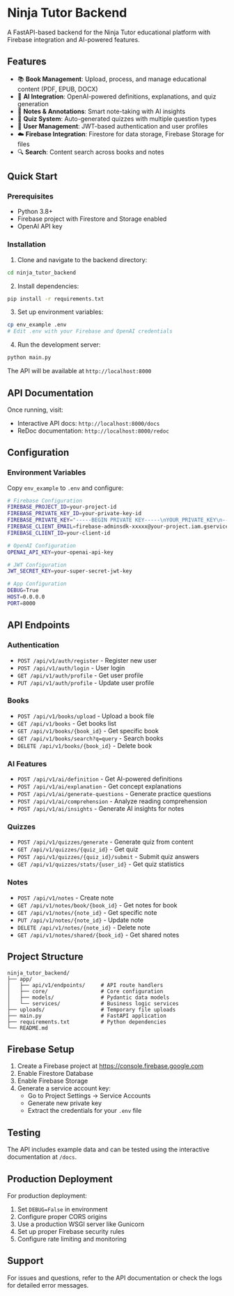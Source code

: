 # Ninja Tutor Backend

A FastAPI-based backend for the Ninja Tutor educational platform with Firebase integration and AI-powered features.

## Features

- 📚 **Book Management**: Upload, process, and manage educational content (PDF, EPUB, DOCX)
- 🤖 **AI Integration**: OpenAI-powered definitions, explanations, and quiz generation
- 📝 **Notes & Annotations**: Smart note-taking with AI insights
- 🧪 **Quiz System**: Auto-generated quizzes with multiple question types
- 👤 **User Management**: JWT-based authentication and user profiles
- ☁️ **Firebase Integration**: Firestore for data storage, Firebase Storage for files
- 🔍 **Search**: Content search across books and notes

## Quick Start

### Prerequisites

- Python 3.8+
- Firebase project with Firestore and Storage enabled
- OpenAI API key

### Installation

1. Clone and navigate to the backend directory:
```bash
cd ninja_tutor_backend
```

2. Install dependencies:
```bash
pip install -r requirements.txt
```

3. Set up environment variables:
```bash
cp env_example .env
# Edit .env with your Firebase and OpenAI credentials
```

4. Run the development server:
```bash
python main.py
```

The API will be available at `http://localhost:8000`

## API Documentation

Once running, visit:
- Interactive API docs: `http://localhost:8000/docs`
- ReDoc documentation: `http://localhost:8000/redoc`

## Configuration

### Environment Variables

Copy `env_example` to `.env` and configure:

```bash
# Firebase Configuration
FIREBASE_PROJECT_ID=your-project-id
FIREBASE_PRIVATE_KEY_ID=your-private-key-id
FIREBASE_PRIVATE_KEY="-----BEGIN PRIVATE KEY-----\nYOUR_PRIVATE_KEY\n-----END PRIVATE KEY-----\n"
FIREBASE_CLIENT_EMAIL=firebase-adminsdk-xxxxx@your-project.iam.gserviceaccount.com
FIREBASE_CLIENT_ID=your-client-id

# OpenAI Configuration
OPENAI_API_KEY=your-openai-api-key

# JWT Configuration
JWT_SECRET_KEY=your-super-secret-jwt-key

# App Configuration
DEBUG=True
HOST=0.0.0.0
PORT=8000
```

## API Endpoints

### Authentication
- `POST /api/v1/auth/register` - Register new user
- `POST /api/v1/auth/login` - User login
- `GET /api/v1/auth/profile` - Get user profile
- `PUT /api/v1/auth/profile` - Update user profile

### Books
- `POST /api/v1/books/upload` - Upload a book file
- `GET /api/v1/books` - Get books list
- `GET /api/v1/books/{book_id}` - Get specific book
- `GET /api/v1/books/search?q=query` - Search books
- `DELETE /api/v1/books/{book_id}` - Delete book

### AI Features
- `POST /api/v1/ai/definition` - Get AI-powered definitions
- `POST /api/v1/ai/explanation` - Get concept explanations
- `POST /api/v1/ai/generate-questions` - Generate practice questions
- `POST /api/v1/ai/comprehension` - Analyze reading comprehension
- `POST /api/v1/ai/insights` - Generate AI insights for notes

### Quizzes
- `POST /api/v1/quizzes/generate` - Generate quiz from content
- `GET /api/v1/quizzes/{quiz_id}` - Get quiz
- `POST /api/v1/quizzes/{quiz_id}/submit` - Submit quiz answers
- `GET /api/v1/quizzes/stats/{user_id}` - Get quiz statistics

### Notes
- `POST /api/v1/notes` - Create note
- `GET /api/v1/notes/book/{book_id}` - Get notes for book
- `GET /api/v1/notes/{note_id}` - Get specific note
- `PUT /api/v1/notes/{note_id}` - Update note
- `DELETE /api/v1/notes/{note_id}` - Delete note
- `GET /api/v1/notes/shared/{book_id}` - Get shared notes

## Project Structure

```
ninja_tutor_backend/
├── app/
│   ├── api/v1/endpoints/     # API route handlers
│   ├── core/                 # Core configuration
│   ├── models/               # Pydantic data models
│   └── services/             # Business logic services
├── uploads/                  # Temporary file uploads
├── main.py                   # FastAPI application
├── requirements.txt          # Python dependencies
└── README.md
```

## Firebase Setup

1. Create a Firebase project at https://console.firebase.google.com
2. Enable Firestore Database
3. Enable Firebase Storage
4. Generate a service account key:
   - Go to Project Settings → Service Accounts
   - Generate new private key
   - Extract the credentials for your `.env` file

## Testing

The API includes example data and can be tested using the interactive documentation at `/docs`.

## Production Deployment

For production deployment:

1. Set `DEBUG=False` in environment
2. Configure proper CORS origins
3. Use a production WSGI server like Gunicorn
4. Set up proper Firebase security rules
5. Configure rate limiting and monitoring

## Support

For issues and questions, refer to the API documentation or check the logs for detailed error messages.
